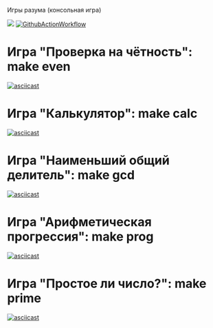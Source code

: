 Игры разума (консольная игра)

<a href="https://codeclimate.com/github/morphydidius/frontend-project-lvl1/maintainability"><img src="https://api.codeclimate.com/v1/badges/6fa847220be557783e6f/maintainability" /></a> [![GithubActionWorkflow](https://github.com/morphydidius/frontend-project-lvl1/workflows/Make-lint/badge.svg)](https://github.com/morphydidius/frontend-project-lvl1/actions)

# Игра "Проверка на чётность": make even
[![asciicast](https://asciinema.org/a/UXUyFDigQuPBxiWGyo8UDyGh4.svg)](https://asciinema.org/a/UXUyFDigQuPBxiWGyo8UDyGh4)

# Игра "Калькулятор": make calc
[![asciicast](https://asciinema.org/a/TJeaGG7lCrVjTaz7n4PxDto2l.svg)](https://asciinema.org/a/TJeaGG7lCrVjTaz7n4PxDto2l)

# Игра "Наименьший общий делитель": make gcd
[![asciicast](https://asciinema.org/a/PadWzbGB7gE6ZPn0DkYZrnT7w.svg)](https://asciinema.org/a/PadWzbGB7gE6ZPn0DkYZrnT7w)

# Игра "Арифметическая прогрессия": make prog
[![asciicast](https://asciinema.org/a/oAwHQolwxV2ICOczsB8TPAZM9.svg)](https://asciinema.org/a/oAwHQolwxV2ICOczsB8TPAZM9)

# Игра "Простое ли число?": make prime
[![asciicast](https://asciinema.org/a/ASY8HF4sZcrAb1eKolXTsSUkL.svg)](https://asciinema.org/a/ASY8HF4sZcrAb1eKolXTsSUkL)
